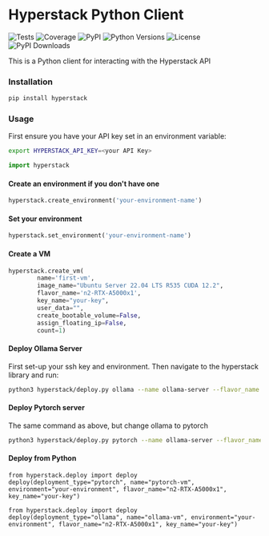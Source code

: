 # Hyperstack Python Client
![Tests](https://img.shields.io/github/actions/workflow/status/balancedscorpion/hyperstack/tests.yml?label=tests)
![Coverage](https://img.shields.io/codecov/c/github/balancedscorpion/hyperstack)
![PyPI](https://img.shields.io/pypi/v/hyperstack)
![Python Versions](https://img.shields.io/pypi/pyversions/hyperstack)
![License](https://img.shields.io/github/License/balancedscorpion/hyperstack)
![PyPI Downloads](https://img.shields.io/pypi/dm/hyperstack)

This is a Python client for interacting with the Hyperstack API

### Installation

```bash
pip install hyperstack
```

### Usage

First ensure you have your API key set in an environment variable:

```bash
export HYPERSTACK_API_KEY=<your API Key>
```

```python
import hyperstack
```

#### Create an environment if you don't have one

```python
hyperstack.create_environment('your-environment-name')
```

#### Set your environment

```python
hyperstack.set_environment('your-environment-name')
```

#### Create a VM
```python
hyperstack.create_vm(
        name='first-vm',
        image_name="Ubuntu Server 22.04 LTS R535 CUDA 12.2",
        flavor_name='n2-RTX-A5000x1',
        key_name="your-key",
        user_data="",
        create_bootable_volume=False,
        assign_floating_ip=False,
        count=1)
```

#### Deploy Ollama Server

First set-up your ssh key and environment. Then navigate to the hyperstack library and run:

```bash
python3 hyperstack/deploy.py ollama --name ollama-server --flavor_name n2-RTX-A5000x1 --key_name your-key --environment your-environment
```

#### Deploy Pytorch server

The same command as above, but change ollama to pytorch

```bash
python3 hyperstack/deploy.py pytorch --name ollama-server --flavor_name n2-RTX-A5000x1 --key_name your-key --environment your-environment
```


#### Deploy from Python

```python3
from hyperstack.deploy import deploy
deploy(deployment_type="pytorch", name="pytorch-vm", environment="your-environment", flavor_name="n2-RTX-A5000x1", key_name="your-key")
```

```python3
from hyperstack.deploy import deploy
deploy(deployment_type="ollama", name="ollama-vm", environment="your-environment", flavor_name="n2-RTX-A5000x1", key_name="your-key")
```
